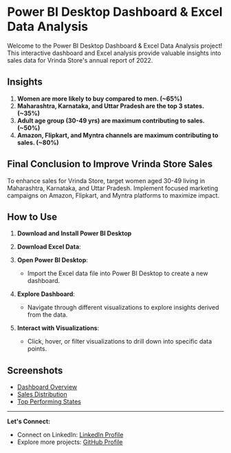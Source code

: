 # Power BI Desktop Dashboard & Excel Data Analysis

Welcome to the Power BI Desktop Dashboard & Excel Data Analysis project! This interactive dashboard and Excel analysis provide valuable insights into sales data for Vrinda Store's annual report of 2022.

## Insights

1. **Women are more likely to buy compared to men. (~65%)**
2. **Maharashtra, Karnataka, and Uttar Pradesh are the top 3 states. (~35%)**
3. **Adult age group (30-49 yrs) are maximum contributing to sales. (~50%)**
4. **Amazon, Flipkart, and Myntra channels are maximum contributing to sales. (~80%)**

## Final Conclusion to Improve Vrinda Store Sales

To enhance sales for Vrinda Store, target women aged 30-49 living in Maharashtra, Karnataka, and Uttar Pradesh. Implement focused marketing campaigns on Amazon, Flipkart, and Myntra platforms to maximize impact.

## How to Use

1. **Download and Install Power BI Desktop**

2. **Download Excel Data**:

3. **Open Power BI Desktop**:
   - Import the Excel data file into Power BI Desktop to create a new dashboard.

4. **Explore Dashboard**:
   - Navigate through different visualizations to explore insights derived from the data.

5. **Interact with Visualizations**:
   - Click, hover, or filter visualizations to drill down into specific data points.

## Screenshots

- [Dashboard Overview](1.png)
- [Sales Distribution](2.png)
- [Top Performing States](3.png)

---

**Let's Connect:**

- Connect on LinkedIn: [LinkedIn Profile](https://www.linkedin.com/in/santoshkumarsk/)
- Explore more projects: [GitHub Profile](https://github.com/SantoshMalhi)
